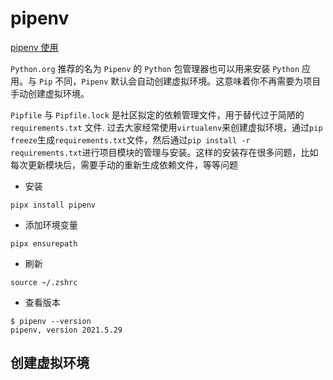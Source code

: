 <!--
 * @Author: matiastang
 * @Date: 2022-07-26 15:31:08
 * @LastEditors: matiastang
 * @LastEditTime: 2022-07-29 16:34:20
 * @FilePath: /matias-python/md/pipenv.md
 * @Description: pipenv
-->
# pipenv

[pipenv 使用](https://cdn.modb.pro/db/29564)

`Python.org` 推荐的名为 `Pipenv` 的 `Python` 包管理器也可以用来安装 `Python` 应用。与 `Pip` 不同，`Pipenv` 默认会自动创建虚拟环境。这意味着你不再需要为项目手动创建虚拟环境。

`Pipfile` 与 `Pipfile.lock` 是社区拟定的依赖管理文件，用于替代过于简陋的 `requirements.txt` 文件. 过去大家经常使用`virtualenv`来创建虚拟环境，通过`pip freeze`生成`requirements.txt`文件，然后通过`pip install -r requirements.txt`进行项目模块的管理与安装。这样的安装存在很多问题，比如每次更新模块后，需要手动的重新生成依赖文件，等等问题
* 安装
```
pipx install pipenv
```
* 添加环境变量
```
pipx ensurepath
```
* 刷新
```
source ~/.zshrc
```
* 查看版本
```
$ pipenv --version
pipenv, version 2021.5.29
```

## 创建虚拟环境